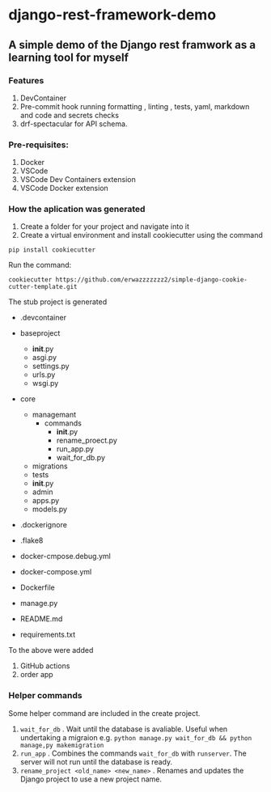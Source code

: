 # django-rest-framework-demo

## A simple demo of the Django rest framwork as a learning tool for myself

### Features
1. DevContainer
2. Pre-commit hook running formatting , linting , tests, yaml, markdown and code and secrets checks
3. drf-spectacular for API schema.

### Pre-requisites:

1. Docker
2. VSCode
3. VSCode Dev Containers extension
4. VSCode Docker extension

### How the aplication was generated

1. Create a folder for your project and navigate into it
2. Create a virtual environment and install cookiecutter  using the command

``` pip install cookiecutter ```

Run the command:

```cookiecutter https://github.com/erwazzzzzzz2/simple-django-cookie-cutter-template.git```

The stub project is generated

- .devcontainer
- baseproject
    - __init__.py
    - asgi.py
    - settings.py
    - urls.py
    - wsgi.py
- core
    - managemant
        - commands
            - __init__.py
            - rename_proect.py
            - run_app.py
            - wait_for_db.py
    - migrations
    - tests
    - __init__.py
    - admin
    - apps.py
    - models.py

- .dockerignore
- .flake8
- docker-cmpose.debug.yml
- docker-compose.yml
- Dockerfile
- manage.py
- README.md
- requirements.txt


To the above  were added

1. GitHub actions
2. order app

### Helper commands

Some helper command are included in the create project.
1. ```wait_for_db```  . Wait until the database is avaliable. Useful when undertaking a migraion e.g.
   ``` python manage.py wait_for_db && python manage,py makemigration ```
2. ```run_app``` . Combines the commands ```wait_for_db``` with ```runserver```. The server will not run until the database is ready.
3. ```rename_project <old_name> <new_name>``` . Renames and updates the Django project to use a new project name.
